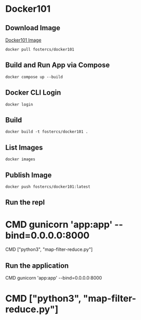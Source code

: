 # Docker101

## Download Image
[Docker101 Image](https://hub.docker.com/r/fostercs/docker101)

`docker pull fostercs/docker101`

## Build and Run App via Compose
`docker compose up --build`

## Docker CLI Login
`docker login`

## Build
`docker build -t fostercs/docker101 .`

## List Images
`docker images`

## Publish Image
`docker push fostercs/docker101:latest`

## Run the repl
# CMD gunicorn 'app:app' --bind=0.0.0.0:8000
CMD ["python3", "map-filter-reduce.py"]

## Run the application
CMD gunicorn 'app:app' --bind=0.0.0.0:8000
# CMD ["python3", "map-filter-reduce.py"]
